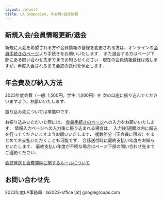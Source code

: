 ```yaml
---
layout: default
title: LA Symposium, 年会費/会員情報
---
```


## 新規入会/会員情報更新/退会
新規に入会を希望される方や会員情報の登録を変更される方は，オンラインの[会員手続きのページ](https://art.ist.hokudai.ac.jp/LA/kaiin/)より手続きをお願いいたします．
また退会する方はページ下部にある問い合わせ先までまでお知らせください．現在の会員情報登録は残しますが，再度入会されるまで会誌の送付を休止します．

## 年会費及び納入方法
2023年度会費（一般: 1,500円，学生: 1,000円）を 次の口座に振り込んでくださいますよう，お願いいたします．

振り込み先については準備中です．

お振り込みいただいた際には， [会員手続きのページ](https://art.ist.hokudai.ac.jp/LA/kaiin/)への入力をお願いいたします． 情報入力ページへの入力後に振り込まれる場合は， 入力後1週間以内に振込を行ってくださいますようお願いいたします．
複数年分（正会員に限る）をまとめてお支払いただくことも可能です． 会誌送付時に最終支払い年度をお知らせいたします． 最終支払い年度が不明な場合はページ下部の問い合わせ先までご連絡ください．

[会誌発送と会費滞納に関するルールについて](./rules.html)


 
## お問い合わせ先
2023年度LA事務局
: la2023-office [at] googlegroups.com
 
